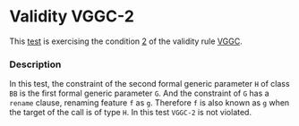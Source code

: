 # Validity VGGC-2

This [test](.) is exercising the condition [2](../Readme.md) of the validity rule [VGGC](../../vggc/Readme.md).

### Description

In this test, the constraint of the second formal generic parameter `H` of class `BB` is the first formal generic parameter `G`. And the constraint of `G` has a `rename` clause, renaming feature `f` as `g`. Therefore `f` is also known as `g` when the target of the call is of type `H`. In this test `VGGC-2` is not violated.
